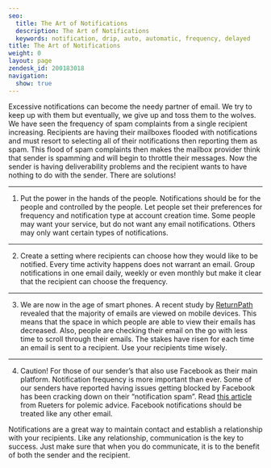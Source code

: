 ```yaml
---
seo:
  title: The Art of Notifications
  description: The Art of Notifications
  keywords: notification, drip, auto, automatic, frequency, delayed
title: The Art of Notifications
weight: 0
layout: page
zendesk_id: 200183018
navigation:
  show: true
---
```


Excessive notifications can become the needy partner of email. We try to keep up with them but eventually, we give up and toss them to the wolves. We have seen the frequency of spam complaints from a single recipient increasing. Recipients are having their mailboxes flooded with notifications and must resort to selecting all of their notifications then reporting them as spam. This flood of spam complaints then makes the mailbox provider think that sender is spamming and will begin to throttle their messages. Now the sender is having deliverability problems and the recipient wants to have nothing to do with the sender. There are solutions!

** **

1. Put the power in the hands of the people. Notifications should be for the people and controlled by the people. Let people set their preferences for frequency and notification type at account creation time. Some people may want your service, but do not want any email notifications. Others may only want certain types of notifications.

** **

2. Create a setting where recipients can choose how they would like to be notified. Every time activity happens does not warrant an email. Group notifications in one email daily, weekly or even monthly but make it clear that the recipient can choose the frequency.

** **

3. We are now in the age of smart phones. A recent study by [ReturnPath](http://www.returnpath.com/wp-content/uploads/resource/email-mostly-mobile/Return-Path-Email-Mostly-Mobile1.jpg) revealed that the majority of emails are viewed on mobile devices. This means that the space in which people are able to view their emails has decreased. Also, people are checking their email on the go with less time to scroll through their emails. The stakes have risen for each time an email is sent to a recipient. Use your recipients time wisely.

** **

4. Caution! For those of our sender’s that also use Facebook as their main platform. Notification frequency is more important than ever. Some of our senders have reported having issues getting blocked by Facebook has been cracking down on their “notification spam”. Read [this article](http://www.huffingtonpost.com/2013/03/11/facebook-apps_n_2850893.html) from Rueters for polemic advice. Facebook notifications should be treated like any other email.

Notifications are a great way to maintain contact and establish a relationship with your recipients. Like any relationship, communication is the key to success. Just make sure that when you do communicate, it is to the benefit of both the sender and the recipient.

